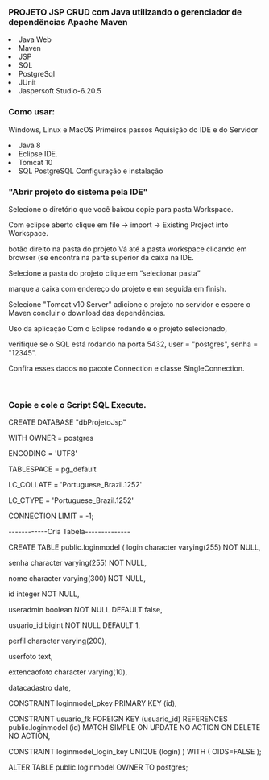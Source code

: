 <h3>
PROJETO JSP CRUD com Java utilizando o gerenciador de dependências Apache Maven </h3>

<li> 
 Java Web 
 </li>
 <li> 
 Maven 
 </li>
 <li>
 JSP
</li>
<li> 
 SQL
</li>
<li> 
 PostgreSql
</li>
<li> 
 JUnit
</li>
<li> 
 Jaspersoft Studio-6.20.5
</li>
<h3>Como usar:</h3> 

Windows, Linux e MacOS Primeiros passos Aquisição do IDE e do Servidor
<li>
Java 8
</li>
<li>
Eclipse IDE.
</li>
<li> 
Tomcat 10
</li>
<li> 
SQL PostgreSQL Configuração e instalação 
</li>

<h3>"Abrir projeto do sistema pela IDE"</h3>
<p>
Selecione o diretório que você baixou copie para pasta Workspace. 
</p>
<p>
Com eclipse aberto clique em file -> import -> Existing Project into Workspace. 
</p>
<p>
botão direito na pasta do projeto Vá até a pasta workspace clicando em browser (se encontra na parte superior da caixa na IDE. 
</p>
<p>
Selecione a pasta do projeto clique em “selecionar pasta” 
</p>
<p>
marque a caixa com endereço do projeto e em seguida em finish. 
</p>
<p>
Selecione "Tomcat v10 Server" adicione o projeto no servidor e espere o Maven concluir o download das dependências. 
</p>
<p>
Uso da aplicação Com o Eclipse rodando e o projeto selecionado, 
</p>
<p>
verifique se o SQL está rodando na porta 5432, user = "postgres", senha = "12345". 
</p>
<p>
Confira esses dados no pacote Connection e classe SingleConnection. 
</p>
</br>
<p>
<h3>Copie e cole o Script SQL Execute.</h3>
</p>
<div>

<p>
CREATE DATABASE "dbProjetoJsp" 
</p>
<p>
WITH OWNER = postgres 
</p>
<p>
ENCODING = 'UTF8' 
</p>
<p>
TABLESPACE = pg_default 
</p>
<p>
LC_COLLATE = 'Portuguese_Brazil.1252' 
</p>
<p>
LC_CTYPE = 'Portuguese_Brazil.1252' 
</p>
<p>
CONNECTION LIMIT = -1;
</p>
</div>

------------Cria Tabela--------------
<p>
CREATE TABLE public.loginmodel ( login character varying(255) NOT NULL, 
</p>
<p>
senha character varying(255) NOT NULL, 
</p>
nome character varying(300) NOT NULL, 
<p>
id integer NOT NULL, 
</p>
<p>
useradmin boolean NOT NULL DEFAULT false, 
</p>
<p>
usuario_id bigint NOT NULL DEFAULT 1, 
</p>
<p>
perfil character varying(200), 
</p>
<p>
userfoto text, 
</p>
<p>
extencaofoto character varying(10), 
</p>
<p>
datacadastro date, 
</p>
<p>
CONSTRAINT loginmodel_pkey PRIMARY KEY (id), 
</p>
<p>
CONSTRAINT usuario_fk FOREIGN KEY (usuario_id) REFERENCES public.loginmodel (id) MATCH SIMPLE ON UPDATE NO ACTION ON DELETE NO ACTION, 
</p>
<p>
CONSTRAINT loginmodel_login_key UNIQUE (login) ) WITH ( OIDS=FALSE ); 
</p>
<p>
ALTER TABLE public.loginmodel OWNER TO postgres;
</p>


